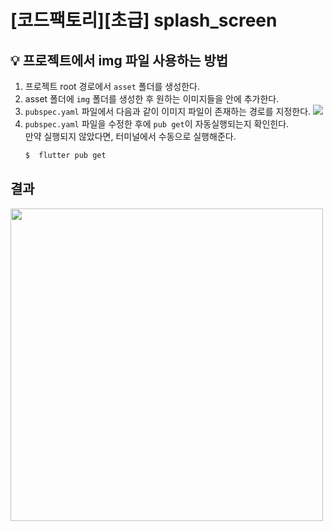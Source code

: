 # [코드팩토리][초급] splash_screen

## 💡 프로젝트에서 img 파일 사용하는 방법

1. 프로젝트 root 경로에서 `asset` 폴더를 생성한다.
2. asset 폴더에 `img` 폴더를 생성한 후 원하는 이미지들을 안에 추가한다.
3. `pubspec.yaml` 파일에서 다음과 같이 이미지 파일이 존재하는 경로를 지정한다.
   <img src="https://user-images.githubusercontent.com/58096698/211356507-3a6ddf6f-d2c8-4dbc-92a3-9a7520c653d3.png"></img>
4. `pubspec.yaml` 파일을 수정한 후에 `pub get`이 자동실행되는지 확인힌다.  
   만약 실행되지 않았다면, 터미널에서 수동으로 실행해준다.
   ```bash
   $  flutter pub get
   ```

## 결과

<img height="500" src="https://user-images.githubusercontent.com/58096698/212104131-54129e4a-31f8-4f65-b2c9-124829381247.gif"></img>
